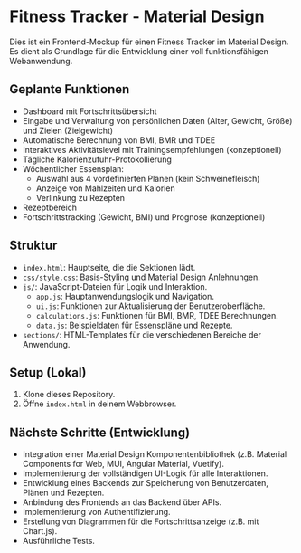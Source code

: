 # Fitness Tracker - Material Design

Dies ist ein Frontend-Mockup für einen Fitness Tracker im Material Design.
Es dient als Grundlage für die Entwicklung einer voll funktionsfähigen Webanwendung.

## Geplante Funktionen

* Dashboard mit Fortschrittsübersicht
* Eingabe und Verwaltung von persönlichen Daten (Alter, Gewicht, Größe) und Zielen (Zielgewicht)
* Automatische Berechnung von BMI, BMR und TDEE
* Interaktives Aktivitätslevel mit Trainingsempfehlungen (konzeptionell)
* Tägliche Kalorienzufuhr-Protokollierung
* Wöchentlicher Essensplan:
    * Auswahl aus 4 vordefinierten Plänen (kein Schweinefleisch)
    * Anzeige von Mahlzeiten und Kalorien
    * Verlinkung zu Rezepten
* Rezeptbereich
* Fortschrittstracking (Gewicht, BMI) und Prognose (konzeptionell)

## Struktur

* `index.html`: Hauptseite, die die Sektionen lädt.
* `css/style.css`: Basis-Styling und Material Design Anlehnungen.
* `js/`: JavaScript-Dateien für Logik und Interaktion.
    * `app.js`: Hauptanwendungslogik und Navigation.
    * `ui.js`: Funktionen zur Aktualisierung der Benutzeroberfläche.
    * `calculations.js`: Funktionen für BMI, BMR, TDEE Berechnungen.
    * `data.js`: Beispieldaten für Essenspläne und Rezepte.
* `sections/`: HTML-Templates für die verschiedenen Bereiche der Anwendung.

## Setup (Lokal)

1.  Klone dieses Repository.
2.  Öffne `index.html` in deinem Webbrowser.

## Nächste Schritte (Entwicklung)

* Integration einer Material Design Komponentenbibliothek (z.B. Material Components for Web, MUI, Angular Material, Vuetify).
* Implementierung der vollständigen UI-Logik für alle Interaktionen.
* Entwicklung eines Backends zur Speicherung von Benutzerdaten, Plänen und Rezepten.
* Anbindung des Frontends an das Backend über APIs.
* Implementierung von Authentifizierung.
* Erstellung von Diagrammen für die Fortschrittsanzeige (z.B. mit Chart.js).
* Ausführliche Tests.